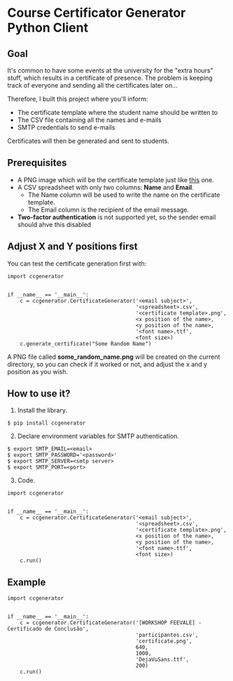 # Course Certificator Generator Python Client

## Goal

It's common to have some events at the university for the "extra hours" stuff, which results in a certificate of presence. The problem is keeping track of everyone and sending all the certificates later on...

Therefore, I built this project where you'll inform:

- The certificate template where the student name should be written to
- The CSV file containing all the names and e-mails
- SMTP credentials to send e-mails

Certificates will then be generated and sent to students.

## Prerequisites

- A PNG image which will be the certificate template just like [this](https://github.com/mateusmuller/certificate_generator/blob/master/certificate_template.png) one.
- A CSV spreadsheet with only two columns: **Name** and **Email**. 
  - The Name column will be used to write the name on the certificate template.
  - The Email column is the recipient of the email message.
- **Two-factor authentication** is not supported yet, so the sender email should ahve this disabled

## Adjust X and Y positions first

You can test the certificate generation first with:

```
import ccgenerator


if __name__ == '__main__':
    c = ccgenerator.CertificateGenerator('<email subject>',
                                         '<spreadsheet>.csv',
                                         '<certificate template>.png',
                                         <x position of the name>,
                                         <y position of the name>,
                                         '<font name>.ttf',
                                         <font size>)
    c.generate_certificate("Some Random Name")
```

A PNG file called **some_random_name.png** will be created on the current directory, so you can check if it worked or not, and adjust the x and y position as you wish.

## How to use it?

1. Install the library.

```
$ pip install ccgenerator
```

2. Declare environment variables for SMTP authentication.

```
$ export SMTP_EMAIL=<email>
$ export SMTP_PASSWORD='<password>'
$ export SMTP_SERVER=<smtp server>
$ export SMTP_PORT=<port>
```

3. Code.

```
import ccgenerator


if __name__ == '__main__':
    c = ccgenerator.CertificateGenerator('<email subject>',
                                         '<spreadsheet>.csv',
                                         '<certificate template>.png',
                                         <x position of the name>,
                                         <y position of the name>,
                                         '<font name>.ttf',
                                         <font size>)
    c.run()
```

## Example

```
import ccgenerator


if __name__ == '__main__':
    c = ccgenerator.CertificateGenerator('[WORKSHOP FEEVALE] - Certificado de Conclusão',
                                         'participantes.csv',
                                         'certificate.png',
                                         640,
                                         1000,
                                         'DejaVuSans.ttf',
                                         200)
    c.run()
```


